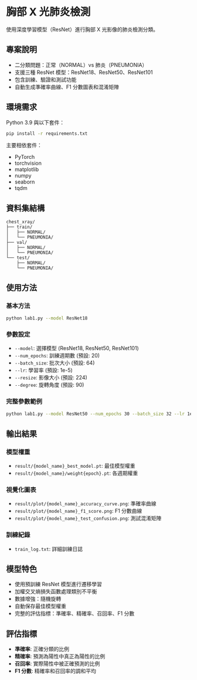 # 胸部 X 光肺炎檢測

使用深度學習模型（ResNet）進行胸部 X 光影像的肺炎檢測分類。

## 專案說明

- 二分類問題：正常（NORMAL）vs 肺炎（PNEUMONIA）
- 支援三種 ResNet 模型：ResNet18、ResNet50、ResNet101
- 包含訓練、驗證和測試功能
- 自動生成準確率曲線、F1 分數圖表和混淆矩陣

## 環境需求

Python 3.9 與以下套件：

```bash
pip install -r requirements.txt
```

主要相依套件：
- PyTorch
- torchvision
- matplotlib
- numpy
- seaborn
- tqdm

## 資料集結構

```
chest_xray/
├── train/
│   ├── NORMAL/
│   └── PNEUMONIA/
├── val/
│   ├── NORMAL/
│   └── PNEUMONIA/
└── test/
    ├── NORMAL/
    └── PNEUMONIA/
```

## 使用方法

### 基本方法

```bash
python lab1.py --model ResNet18
```

### 參數設定

- `--model`: 選擇模型 (ResNet18, ResNet50, ResNet101)
- `--num_epochs`: 訓練週期數 (預設: 20)
- `--batch_size`: 批次大小 (預設: 64)
- `--lr`: 學習率 (預設: 1e-5)
- `--resize`: 影像大小 (預設: 224)
- `--degree`: 旋轉角度 (預設: 90)

### 完整參數範例

```bash
python lab1.py --model ResNet50 --num_epochs 30 --batch_size 32 --lr 1e-4
```

## 輸出結果

### 模型權重
- `result/{model_name}_best_model.pt`: 最佳模型權重
- `result/{model_name}/weight{epoch}.pt`: 各週期權重

### 視覺化圖表
- `result/plot/{model_name}_accuracy_curve.png`: 準確率曲線
- `result/plot/{model_name}_f1_score.png`: F1 分數曲線
- `result/plot/{model_name}_test_confusion.png`: 測試混淆矩陣

### 訓練紀錄
- `train_log.txt`: 詳細訓練日誌

## 模型特色

- 使用預訓練 ResNet 模型進行遷移學習
- 加權交叉熵損失函數處理類別不平衡
- 數據增強：隨機旋轉
- 自動保存最佳模型權重
- 完整的評估指標：準確率、精確率、召回率、F1 分數

## 評估指標

- **準確率**: 正確分類的比例
- **精確率**: 預測為陽性中真正為陽性的比例
- **召回率**: 實際陽性中被正確預測的比例
- **F1 分數**: 精確率和召回率的調和平均
